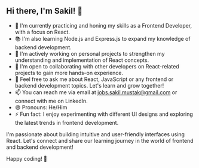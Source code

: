 ## Hi there, I'm Sakil! 👋

- 🌱 I'm currently practicing and honing my skills as a Frontend Developer, with a focus on React.
- 📚 I'm also learning Node.js and Express.js to expand my knowledge of backend development.
- 🔭 I'm actively working on personal projects to strengthen my understanding and implementation of React concepts.
- 👯 I'm open to collaborating with other developers on React-related projects to gain more hands-on experience.
- 💬 Feel free to ask me about React, JavaScript or any frontend or backend development topics. Let's learn and grow together!
- 📫 You can reach me via email at jobs.sakil.mustak@gmail.com or connect with me on LinkedIn.
- 😄 Pronouns: He/Him
- ⚡ Fun fact: I enjoy experimenting with different UI designs and exploring the latest trends in frontend development.

I'm passionate about building intuitive and user-friendly interfaces using React. Let's connect and share our learning journey in the world of frontend and backend development!

Happy coding! 🚀


